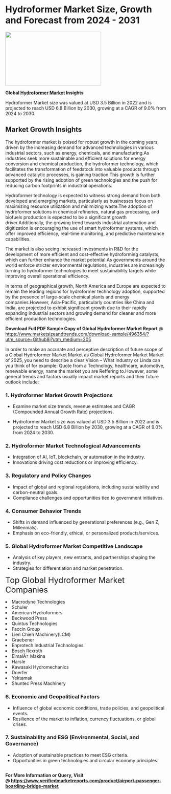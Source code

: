 <H1>Hydroformer Market Size, Growth and Forecast from 2024 - 2031</H1><img class="aligncenter size-medium wp-image-584254" src="https://thirdeyenews.in/wp-content/uploads/2024/09/Global-Market-Research-300x168.jpeg" alt="" width="300" height="168" /><p><strong>Global&nbsp;<a href="https://www.marketsizeandtrends.com/download-sample/496354/?utm_source=Github8j?utm_medium=205">Hydroformer Market</a> Insights</strong></p><p>Hydroformer Market size was valued at USD 3.5 Billion in 2022 and is projected to reach USD 6.8 Billion by 2030, growing at a CAGR of 9.0% from 2024 to 2030.</p><p><h2>Market Growth Insights</h2> <p>The hydroformer market is poised for robust growth in the coming years, driven by the increasing demand for advanced technologies in various industrial sectors, such as energy, chemicals, and manufacturing.As industries seek more sustainable and efficient solutions for energy conversion and chemical production, the hydroformer technology, which facilitates the transformation of feedstock into valuable products through advanced catalytic processes, is gaining traction.This growth is further supported by the rising adoption of green technologies and the push for reducing carbon footprints in industrial operations.</p> <p></p> <p>Hydroformer technology is expected to witness strong demand from both developed and emerging markets, particularly as businesses focus on maximizing resource utilization and minimizing waste.The adoption of hydroformer solutions in chemical refineries, natural gas processing, and biofuels production is expected to be a significant growth driver.Additionally, the growing trend towards industrial automation and digitization is encouraging the use of smart hydroformer systems, which offer improved efficiency, real-time monitoring, and predictive maintenance capabilities.</p> <p>The market is also seeing increased investments in R&D for the development of more efficient and cost-effective hydroforming catalysts, which can further enhance the market potential.As governments around the world enforce stricter environmental regulations, industries are increasingly turning to hydroformer technologies to meet sustainability targets while improving overall operational efficiency.</p> <p>In terms of geographical growth, North America and Europe are expected to remain the leading regions for hydroformer technology adoption, supported by the presence of large-scale chemical plants and energy companies.However, Asia-Pacific, particularly countries like China and India, are projected to exhibit significant growth due to their rapidly expanding industrial sectors and growing demand for cleaner and more efficient production technologies.</p> <p></p><p><span class=""><strong>Download Full PDF Sample Copy of Global Hydroformer Market Report</strong> @ <a href="https://www.marketsizeandtrends.com/download-sample/496354/?utm_source=Github8j?utm_medium=205" target="_blank">https://www.marketsizeandtrends.com/download-sample/496354/?utm_source=Github8j?utm_medium=205</a></span></p><p>In order to make an accurate and perceptive description of future scope of a Global&nbsp;Hydroformer Market Market as Global&nbsp;Hydroformer Market Market of 2025, you need to describe a clear Vision &ndash; What Industry or Linda can you think of for example: Quote from a Technology, healthcare, automotive, renewable energy, name the market you are Reffering to.However, some general trends and factors usually impact market reports and their future outlook include:</p><h3>1.&nbsp;<strong>Hydroformer Market Growth Projections</strong></h3><ul><li>Examine market size trends, revenue estimates and CAGR (Compounded Annual Growth Rate) projections.</li><li><p>Hydroformer Market size was valued at USD 3.5 Billion in 2022 and is projected to reach USD 6.8 Billion by 2030, growing at a CAGR of 9.0% from 2024 to 2030.</p></li></ul><h3>2.&nbsp;<strong>Hydroformer Market Technological Advancements</strong></h3><ul><li>Integration of AI, IoT, blockchain, or automation in the industry.</li><li>Innovations driving cost reductions or improving efficiency.</li></ul><h3>3.&nbsp;<strong>Regulatory and Policy Changes</strong></h3><ul><li>Impact of global and regional regulations, including sustainability and carbon-neutral goals.</li><li>Compliance challenges and opportunities tied to government initiatives.</li></ul><h3>4.&nbsp;<strong>Consumer Behavior Trends</strong></h3><ul><li>Shifts in demand influenced by generational preferences (e.g., Gen Z, Millennials).</li><li>Emphasis on eco-friendly, ethical, or personalized products/services.</li></ul><h3>5.&nbsp;<strong>Global Hydroformer Market Competitive Landscape</strong></h3><ul><li>Analysis of key players, new entrants, and partnerships shaping the industry.</li><li>Strategies for differentiation and market penetration.</li></ul><p data-pm-slice="1 1 []"><span style="color: inherit; font-family: inherit; font-size: 25px;">Top Global Hydroformer Market Companies</span></p><div class="" data-test-id=""><p><li>Macrodyne Technologies</li><li> Schuler</li><li> American Hydroformers</li><li> Beckwood Press</li><li> Quintus Technologies</li><li> Faccin Group</li><li> Lien Chieh Machinery(LCM)</li><li> Graebener</li><li> Enprotech Industrial Technologies</li><li> Bosch Rexroth</li><li> ElmalÄ± Makina</li><li> Harsle</li><li> Kawasaki Hydromechanics</li><li> Doerfer</li><li> Yektamak</li><li> Shuntec Press Machinery</li></p></div><h3>6.&nbsp;<strong>Economic and Geopolitical Factors</strong></h3><ul><li>Influence of global economic conditions, trade policies, and geopolitical events.</li><li>Resilience of the market to inflation, currency fluctuations, or global crises.</li></ul><h3>7.&nbsp;<strong>Sustainability and ESG (Environmental, Social, and Governance)</strong></h3><ul><li>Adoption of sustainable practices to meet ESG criteria.</li><li>Opportunities in green technologies and circular economy principles.</li></ul><h2><strong style="font-size: 14px;">For More Information or Query, Visit @&nbsp;</strong><a style="background-color: #ffffff; font-size: 14px;" href="https://www.marketsizeandtrends.com/report/hydroformer-market/" target="_blank">https://www.verifiedmarketreports.com/product/airport-passenger-boarding-bridge-market</a></h2>